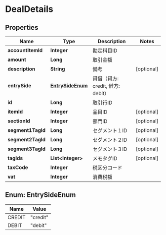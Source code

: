 

# DealDetails


## Properties

| Name | Type | Description | Notes |
|------------ | ------------- | ------------- | -------------|
|**accountItemId** | **Integer** | 勘定科目ID |  |
|**amount** | **Long** | 取引金額 |  |
|**description** | **String** | 備考 |  [optional] |
|**entrySide** | [**EntrySideEnum**](#EntrySideEnum) | 貸借（貸方: credit, 借方: debit） |  |
|**id** | **Long** | 取引行ID |  |
|**itemId** | **Integer** | 品目ID |  [optional] |
|**sectionId** | **Integer** | 部門ID |  [optional] |
|**segment1TagId** | **Long** | セグメント１ID |  [optional] |
|**segment2TagId** | **Long** | セグメント２ID |  [optional] |
|**segment3TagId** | **Long** | セグメント３ID |  [optional] |
|**tagIds** | **List&lt;Integer&gt;** | メモタグID |  [optional] |
|**taxCode** | **Integer** | 税区分コード |  |
|**vat** | **Integer** | 消費税額 |  |



## Enum: EntrySideEnum

| Name | Value |
|---- | -----|
| CREDIT | &quot;credit&quot; |
| DEBIT | &quot;debit&quot; |



